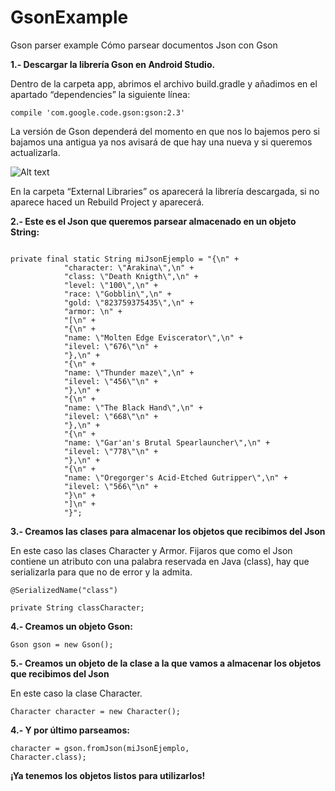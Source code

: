 # GsonExample
Gson parser example
Cómo parsear documentos Json con Gson

<strong>1.- Descargar la librería Gson en  Android Studio.</strong>

Dentro de la carpeta app, abrimos el archivo build.gradle y añadimos en el apartado “dependencies” la siguiente línea:

<code>compile 'com.google.code.gson:gson:2.3'</code>

La versión de Gson dependerá del momento en que nos lo bajemos pero si bajamos una antigua ya nos avisará de que hay una nueva y si queremos actualizarla.

![Alt text](https://dl.dropboxusercontent.com/u/4120996/screenshot.jpg "Gson library")

En la carpeta “External Libraries” os aparecerá la librería descargada, si no aparece haced un Rebuild Project y aparecerá. 

<strong>2.- Este es el Json que queremos parsear almacenado en un objeto String:</strong>

<code>
private final static String miJsonEjemplo = "{\n" +
            "character: \"Arakina\",\n" +
            "class: \"Death Knigth\",\n" +
            "level: \"100\",\n" +
            "race: \"Gobblin\",\n" +
            "gold: \"823759375435\",\n" +
            "armor: \n" +
            "[\n" +
            "{\n" +
            "name: \"Molten Edge Eviscerator\",\n" +
            "ilevel: \"676\"\n" +
            "},\n" +
            "{\n" +
            "name: \"Thunder maze\",\n" +
            "ilevel: \"456\"\n" +
            "},\n" +
            "{\n" +
            "name: \"The Black Hand\",\n" +
            "ilevel: \"668\"\n" +
            "},\n" +
            "{\n" +
            "name: \"Gar'an's Brutal Spearlauncher\",\n" +
            "ilevel: \"778\"\n" +
            "},\n" +
            "{\n" +
            "name: \"Oregorger's Acid-Etched Gutripper\",\n" +
            "ilevel: \"566\"\n" +
            "}\n" +
            "]\n" +
            "}";
</code>

<strong>3.- Creamos las clases para almacenar los objetos que recibimos del Json</strong>

En este caso las clases Character y Armor.
Fijaros que como el Json contiene un atributo con una palabra reservada en Java (class), hay que serializarla para que no de error y la admita.

<code>@SerializedName("class")</code>

<code>private String classCharacter;</code>



<strong>4.- Creamos un objeto Gson:</strong>

<code>Gson gson = new Gson();</code>
	

<strong>5.- Creamos un objeto de la clase a la que vamos a almacenar los objetos que recibimos del Json</strong>

En este caso la clase Character.

<code>Character character = new Character();</code>

<strong>4.- Y por último parseamos:</strong>

<code>character = gson.fromJson(miJsonEjemplo, Character.class);</code>


<strong>¡Ya tenemos los objetos listos para utilizarlos!</strong>

